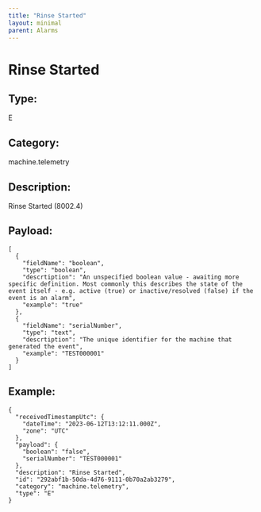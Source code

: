 ```yaml
---
title: "Rinse Started"
layout: minimal
parent: Alarms
---
```


# Rinse Started

## Type:

E

## Category:

machine.telemetry

## Description: 

Rinse Started (8002.4)

## Payload:

```
[
  {
    "fieldName": "boolean",
    "type": "boolean",
    "descrtiption": "An unspecified boolean value - awaiting more specific definition. Most commonly this describes the state of the event itself - e.g. active (true) or inactive/resolved (false) if the event is an alarm",
    "example": "true"
  },
  {
    "fieldName": "serialNumber",
    "type": "text",
    "descrtiption": "The unique identifier for the machine that generated the event",
    "example": "TEST000001"
  }
]
```

## Example:

```
{
  "receivedTimestampUtc": {
    "dateTime": "2023-06-12T13:12:11.000Z",
    "zone": "UTC"
  },
  "payload": {
    "boolean": "false",
    "serialNumber": "TEST000001"
  },
  "description": "Rinse Started",
  "id": "292abf1b-50da-4d76-9111-0b70a2ab3279",
  "category": "machine.telemetry",
  "type": "E"
}
```
